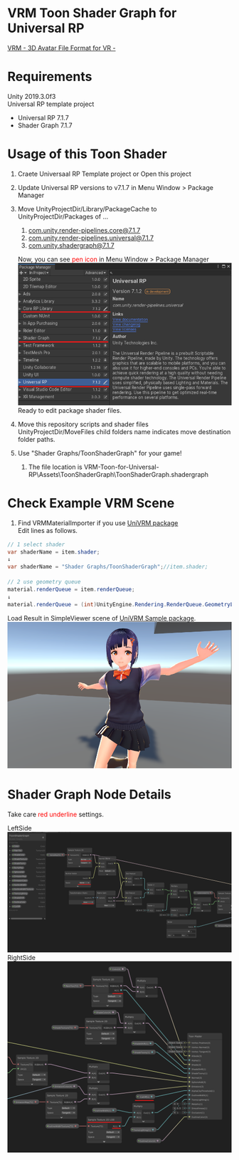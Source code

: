 # VRM Toon Shader Graph for Universal RP

[VRM - 3D Avatar File Format for VR -](https://vrm.dev/en/)

# Requirements
Unity 2019.3.0f3  
Universal RP template project  
 - Universal RP 7.1.7
 - Shader Graph 7.1.7

# Usage of this Toon Shader  
1. Craete Universaal RP Template project or Open this project
1. Update Universal RP versions to v7.1.7 in Menu Window > Package Manager
1. Move UnityProjectDir/Library/PackageCache to UnityProjectDir/Packages of ...  
    1. com.unity.render-pipelines.core@7.1.7
    1. com.unity.render-pipelines.universal@7.1.7
    1. com.unity.shadergraph@7.1.7  

    Now, you can see <font color="Red">pen icon</font> in Menu Window > Package Manager  
    ![packageManager](README/PackageManager2019-10-13120125.png)  
    Ready to edit package shader files.

1. Move this repository scripts and shader files  
    UnityProjectDir/MoveFiles child folders name indicates move destination folder paths.

1. Use "Shader Graphs/ToonShaderGraph" for your game!
    1. The file location is VRM-Toon-for-Universal-RP\Assets\ToonShaderGraph\ToonShaderGraph.shadergraph

# Check Example VRM Scene

1. Find VRMMaterialImporter if you use [UniVRM package](https://github.com/vrm-c/UniVRM)  
    Edit lines as follows.
 ```cs
 // 1 select shader
 var shaderName = item.shader;
 ↓
 var shaderName = "Shader Graphs/ToonShaderGraph";//item.shader;

 // 2 use geometry queue
 material.renderQueue = item.renderQueue;
 ↓
 material.renderQueue = (int)UnityEngine.Rendering.RenderQueue.GeometryLast < item.renderQueue ? (int)UnityEngine.Rendering.RenderQueue.GeometryLast : item.renderQueue;
 ```
Load Result in SimpleViewer scene of [UniVRM Sample package](https://github.com/vrm-c/UniVRM).    
![warabeda](README/ShaderResult-2019-10-13134347.png)

# Shader Graph Node Details
Take care <font color="Red">red underline</font> settings.

LeftSide  
![leftGraph](README/ShaderGraph1_2019-10-13135511.png)
RightSide  
![RightGraph](README/ShaderGraph_2019-10-13135712.png)
